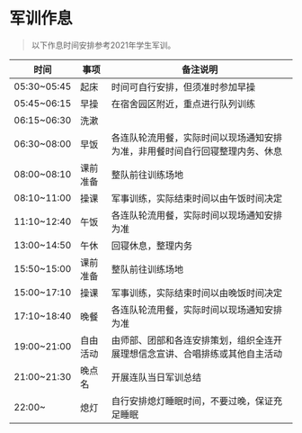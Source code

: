 # 军训作息

> 以下作息时间安排参考2021年学生军训。

|时间          |         事项          |         备注说明|
|-|-|-|
|05:30~05:45   |             起床      |        时间可自行安排，但须准时参加早操|
|05:45~06:15   |             早操      |        在宿舍园区附近，重点进行队列训练|
|06:15~06:30   |             洗漱      |        |
|06:30~08:00   |             早饭      |        各连队轮流用餐，实际时间以现场通知安排为准，非用餐时间自行回寝整理内务、休息|
|08:00~08:10   |             课前准备  |            整队前往训练场地|
|08:10~11:00   |             操课      |        军事训练，实际结束时间以由午饭时间决定|
|11:10~12:40   |             午饭      |        各连队轮流用餐，实际时间以现场通知安排为准|
|13:00~14:50   |             午休      |        回寝休息，整理内务|
|15:50~15:00   |             课前准备  |            整队前往训练场地|
|15:00~17:10   |             操课      |        军事训练，实际结束时间以由晚饭时间决定|
|17:10~18:40   |             晚餐      |        各连队轮流用餐，实际时间以现场通知安排为准|
|19:00~21:00   |             自由活动  |            由师部、团部和各连安排策划，组织全连开展理想信念宣讲、合唱排练或其他自主活动|
|21:00~21:30   |             晚点名    |          开展连队当日军训总结|
|22:00~        |        熄灯           |   自行安排熄灯睡眠时间，不要过晚，保证充足睡眠|
